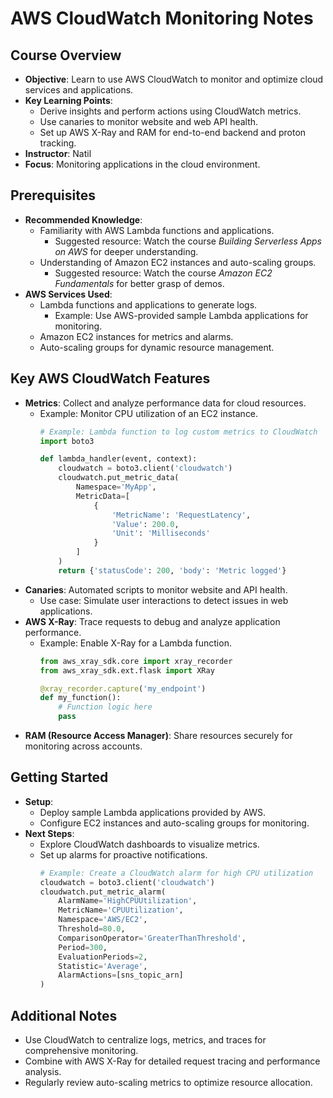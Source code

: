 
# AWS CloudWatch Monitoring Notes

## Course Overview
- **Objective**: Learn to use AWS CloudWatch to monitor and optimize cloud services and applications.
- **Key Learning Points**:
  - Derive insights and perform actions using CloudWatch metrics.
  - Use canaries to monitor website and web API health.
  - Set up AWS X-Ray and RAM for end-to-end backend and proton tracking.
- **Instructor**: Natil
- **Focus**: Monitoring applications in the cloud environment.

## Prerequisites
- **Recommended Knowledge**:
  - Familiarity with AWS Lambda functions and applications.
    - Suggested resource: Watch the course *Building Serverless Apps on AWS* for deeper understanding.
  - Understanding of Amazon EC2 instances and auto-scaling groups.
    - Suggested resource: Watch the course *Amazon EC2 Fundamentals* for better grasp of demos.
- **AWS Services Used**:
  - Lambda functions and applications to generate logs.
    - Example: Use AWS-provided sample Lambda applications for monitoring.
  - Amazon EC2 instances for metrics and alarms.
  - Auto-scaling groups for dynamic resource management.

## Key AWS CloudWatch Features
- **Metrics**: Collect and analyze performance data for cloud resources.
  - Example: Monitor CPU utilization of an EC2 instance.
    ```python
    # Example: Lambda function to log custom metrics to CloudWatch
    import boto3

    def lambda_handler(event, context):
        cloudwatch = boto3.client('cloudwatch')
        cloudwatch.put_metric_data(
            Namespace='MyApp',
            MetricData=[
                {
                    'MetricName': 'RequestLatency',
                    'Value': 200.0,
                    'Unit': 'Milliseconds'
                }
            ]
        )
        return {'statusCode': 200, 'body': 'Metric logged'}
    ```
- **Canaries**: Automated scripts to monitor website and API health.
  - Use case: Simulate user interactions to detect issues in web applications.
- **AWS X-Ray**: Trace requests to debug and analyze application performance.
  - Example: Enable X-Ray for a Lambda function.
    ```python
    from aws_xray_sdk.core import xray_recorder
    from aws_xray_sdk.ext.flask import XRay

    @xray_recorder.capture('my_endpoint')
    def my_function():
        # Function logic here
        pass
    ```
- **RAM (Resource Access Manager)**: Share resources securely for monitoring across accounts.

## Getting Started
- **Setup**:
  - Deploy sample Lambda applications provided by AWS.
  - Configure EC2 instances and auto-scaling groups for monitoring.
- **Next Steps**:
  - Explore CloudWatch dashboards to visualize metrics.
  - Set up alarms for proactive notifications.
    ```python
    # Example: Create a CloudWatch alarm for high CPU utilization
    cloudwatch = boto3.client('cloudwatch')
    cloudwatch.put_metric_alarm(
        AlarmName='HighCPUUtilization',
        MetricName='CPUUtilization',
        Namespace='AWS/EC2',
        Threshold=80.0,
        ComparisonOperator='GreaterThanThreshold',
        Period=300,
        EvaluationPeriods=2,
        Statistic='Average',
        AlarmActions=[sns_topic_arn]
    )
    ```

## Additional Notes
- Use CloudWatch to centralize logs, metrics, and traces for comprehensive monitoring.
- Combine with AWS X-Ray for detailed request tracing and performance analysis.
- Regularly review auto-scaling metrics to optimize resource allocation.